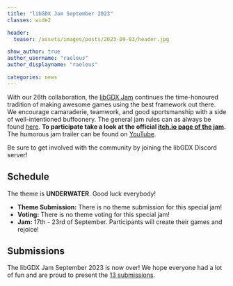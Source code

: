 ```yaml
---
title: "libGDX Jam September 2023"
classes: wide2

header:
  teaser: /assets/images/posts/2023-09-03/header.jpg

show_author: true
author_username: "raeleus"
author_displayname: "raeleus"

categories: news
---
```


With our 26th collaboration, the [libGDX Jam](/community/jams/) continues the time-honoured tradition of making awesome games using the best framework out there. We encourage camaraderie, teamwork, and good sportsmanship with a side of well-intentioned buffoonery. The general jam rules can as always be found [here](/community/jams/#rules). **To participate take a look at the official [itch.io page of the jam](https://itch.io/jam/libgdx-jam-26).** The humorous jam trailer can be found on [YouTube](https://www.youtube.com/watch?v=1o75aXd3xk0).

Be sure to get involved with the community by joining the libGDX Discord server!

## Schedule
The theme is **UNDERWATER**. Good luck everybody!

- **Theme Submission:** There is no theme submission for this special jam!
- **Voting:** There is no theme voting for this special jam!
- **Jam:** 17th - 23rd of September. Participants will create their games and rejoice!

## Submissions
The libGDX Jam September 2023 is now over! We hope everyone had a lot of fun and are proud to present the [13 submissions](https://itch.io/jam/libgdx-jam-26/entries).
